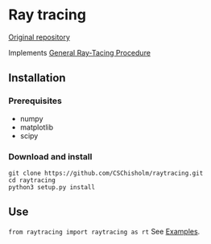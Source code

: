 # Ray tracing

[Original repository](https://github.com/jevonlongdell/raytracing)

Implements [General Ray-Tacing Procedure](raytracing/Spencer-andMurty_JOSA_52-6_1962.pdf)

## Installation

### Prerequisites
- numpy
- matplotlib
- scipy

### Download and install
```shell
git clone https://github.com/CSChisholm/raytracing.git
cd raytracing
python3 setup.py install
```

## Use
`from raytracing import raytracing as rt`
See [Examples](raytracing/examples).
